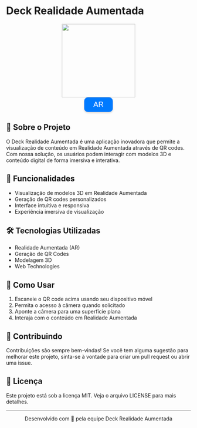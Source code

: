 # Deck Realidade Aumentada

<div align="center">
<a href="https://ar-code.com/KQzUuGsRn" target="_blank">
<img src="https://ar-code.com/KQzUuGsRn/ar" width="200px" /><br>
<button style="height: 40px; width: 78px; background-color: #007aff; color: white; padding: 0px 10px; border: none; border-radius: 10px; text-align: center; text-decoration: none; font-size: 20px; cursor: pointer; transition: background-color 0.3s ease; box-shadow: 0 2px 5px rgba(0, 0, 0, 0.2); font-weight: 500; font-family: Arial;">AR</button>
</a>
</div>

## 📱 Sobre o Projeto

O Deck Realidade Aumentada é uma aplicação inovadora que permite a visualização de conteúdo em Realidade Aumentada através de QR codes. Com nossa solução, os usuários podem interagir com modelos 3D e conteúdo digital de forma imersiva e interativa.

## 🚀 Funcionalidades

- Visualização de modelos 3D em Realidade Aumentada
- Geração de QR codes personalizados
- Interface intuitiva e responsiva
- Experiência imersiva de visualização

## 🛠️ Tecnologias Utilizadas

- Realidade Aumentada (AR)
- Geração de QR Codes
- Modelagem 3D
- Web Technologies

## 📖 Como Usar

1. Escaneie o QR code acima usando seu dispositivo móvel
2. Permita o acesso à câmera quando solicitado
3. Aponte a câmera para uma superfície plana
4. Interaja com o conteúdo em Realidade Aumentada

## 🤝 Contribuindo

Contribuições são sempre bem-vindas! Se você tem alguma sugestão para melhorar este projeto, sinta-se à vontade para criar um pull request ou abrir uma issue.

## 📄 Licença

Este projeto está sob a licença MIT. Veja o arquivo LICENSE para mais detalhes.

---

<div align="center">
Desenvolvido com 💙 pela equipe Deck Realidade Aumentada
</div>